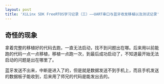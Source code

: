 ```yaml
---
layout: post
title: 'XiLinx SDK FreeRTOS学习记录（三）——UART串口与蓝牙收发移植以及测试记录'
---
```

## 奇怪的现象
拿着完整的移植好的代码去跑，一直无法启动，找不到问题出在哪。后来用以前能跑的代码一点一点移植，移植一点跑一次，到最后成功启动了，不知道最开始无法启动的问题是出在哪里了。

蓝牙发送不出来，中断是进入了的，但是就是数据发送不到手机上，而且手机发送的数据板子能收到，后来用了师兄的代码是能发出去的。